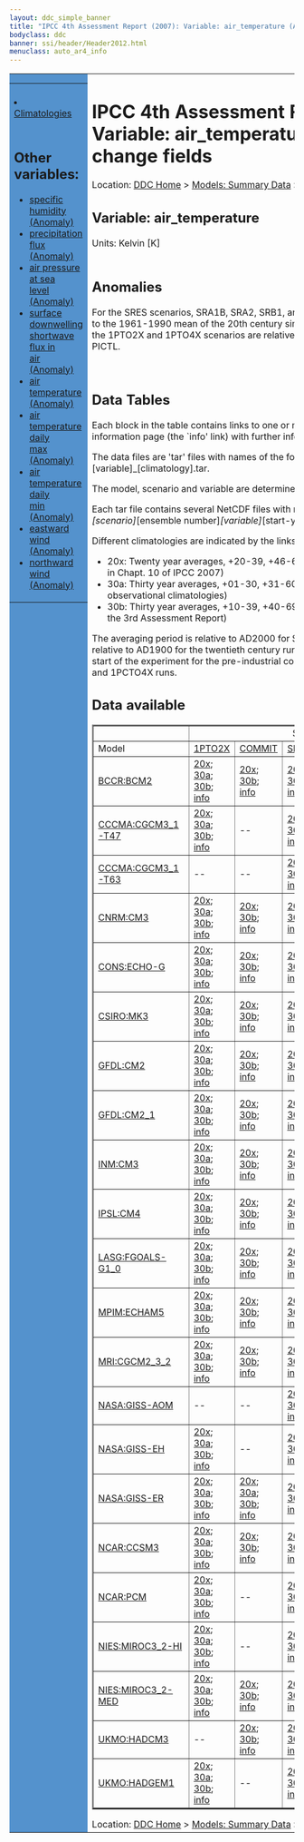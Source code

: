 ```yaml
---
layout: ddc_simple_banner
title: "IPCC 4th Assessment Report (2007): Variable: air_temperature (Anomaly), change fields"
bodyclass: ddc
banner: ssi/header/Header2012.html
menuclass: auto_ar4_info
---
```



<table width="100%" border="0" cellspacing="0" cellpadding="0" style="border-collapse: collapse;">
<tr style="margin:0;padding:0;border:0;">
<td style="margin:0;padding:0;border:0;height:1pt;width:150pt;background:#5492CD;" valign="top" >

<div id="lh-col2" class="auto_ar4_info">
<table class="menumain" bgcolor="#5492CD" cellspacing="0" width="100%" border="0">
<tr><td>

<br/>
<li><a href="var-air_temperature.html">Climatologies</a></li><br/>

<h2> Other variables:</h2>
<ul>
<li><a href="var-specific_humidity-change.html">specific<br/> humidity (Anomaly)</a></li>
<li><a href="var-precipitation_flux-change.html">precipitation<br/> flux (Anomaly)</a></li>
<li><a href="var-air_pressure_at_sea_level-change.html">air pressure at sea<br/> level (Anomaly)</a></li>
<li><a href="var-surface_downwelling_shortwave_flux_in_air-change.html">surface downwelling<br/> shortwave flux in<br/> air (Anomaly)</a></li>
<li><a href="var-air_temperature-change.html">air<br/> temperature (Anomaly)</a></li>
<li><a href="var-air_temperature_daily_max-change.html">air temperature daily<br/> max (Anomaly)</a></li>
<li><a href="var-air_temperature_daily_min-change.html">air temperature daily<br/> min (Anomaly)</a></li>
<li><a href="var-eastward_wind-change.html">eastward wind (Anomaly)</a></li>
<li><a href="var-northward_wind-change.html">northward wind (Anomaly)</a></li>
</ul>

</td></tr> 
<!--#include virtual="/ssi12/logos/badc.html" -->
</table>
</div>
</td>
<td><h1>IPCC 4th Assessment Report (2007): Variable: air_temperature (Anomaly), change fields</h1>

<!-- Breadcrumb1 -->
<div id="breadcrumb1" align="left">
Location: <a href="/index.html">DDC Home</a> > <a href="/sim/gcm_clim/">Models: Summary Data</a>
> <a href="/sim/gcm_clim/SRES_AR4/index.html">AR4 (2007): SRES scenarios</a>
</div>
<!-- End of Breadcrumb1 --><h2>Variable: air_temperature</h2>
Units: Kelvin [K]<br/>

<br/>

<h2>Anomalies</h2>

For the SRES scenarios, SRA1B, SRA2, SRB1, anomalies are calculated relative to
the 1961-1990 mean of the 20th century simulation, 20C3M. Anomalies for the
1PTO2X and 1PTO4X scenarios are relative to the pre-industrial control, PICTL.

<br/>
<h2> Data Tables</h2>

Each block in the table contains links to one or more data files and
to one information page (the `info' link) with further information.
<p/>

The data files are 'tar' files with names of the form
[model]_[scenario]_[variable]_[climatology].tar.
<p/>

The model, scenario and variable are determined by the position in
the table.
<p/>

Each tar file contains several NetCDF files with names of the form:
[model]_[scenario]_[ensemble number]_[variable]_[start-year]-[end-year].nc.
<p/>

Different climatologies are indicated by the links within each table entry.
<ul>
<li>20x: Twenty year averages, +20-39, +46-65, +80-99, +180-199 (as used in Chapt. 10 of IPCC 2007)</li>
<li>30a: Thirty year averages, +01-30, +31-60, +61-90 (as used in the observational climatologies)</li>
<li>30b: Thirty year averages, +10-39, +40-69, +70-99 (for compatibility with the 3rd Assessment Report)</li>
</ul>
The averaging period is relative to AD2000 for SRES scenarios A1B, A2 and B1,
relative to AD1900 for the twentieth century run (20C3M) and relative to the
start of the experiment for the pre-industrial control (PICTL) and the
1PCTO2X and 1PCTO4X runs.
<p/>

<h2>Data available</h2>

<table class="data-table"  border="2">
<tr><td></td>
<td colspan="6" align="center">Scenario</td>
</tr>
<tr><td>Model</td>
      <td><a href="scenario-1PTO2X-change.html">1PTO2X</a></td>
      <td><a href="scenario-COMMIT-change.html">COMMIT</a></td>
      <td><a href="scenario-SRA1B-change.html">SRA1B</a></td>
      <td><a href="scenario-SRA2-change.html">SRA2</a></td>
      <td><a href="scenario-SRB1-change.html">SRB1</a></td>
      <td><a href="scenario-1PTO4X-change.html">1PTO4X</a></td>
</tr>
<tr><td class="data-table-col1"><a href="model-BCCR-BCM2-change.html">BCCR:BCM2</a></td>
      <td class="data-table-item">
      <a href="/cgi-bin/downl/ar4_nc/tas-change/BCM2_1PTO2X_tas-change_oc20x.tar">20x</a>;
      <a href="/cgi-bin/downl/ar4_nc/tas-change/BCM2_1PTO2X_tas-change_oc30a.tar">30a</a>;
      <a href="/cgi-bin/downl/ar4_nc/tas-change/BCM2_1PTO2X_tas-change_oc30b.tar">30b</a>;
      <a href="/ar4/info/BCCR-BCM2_1PTO2X_tas.html">info</a></td>
      <td class="data-table-item">
      <a href="/cgi-bin/downl/ar4_nc/tas-change/BCM2_COMMIT_tas-change_c20x.tar">20x</a>;
      <a href="/cgi-bin/downl/ar4_nc/tas-change/BCM2_COMMIT_tas-change_c30b.tar">30b</a>;
      <a href="/ar4/info/BCCR-BCM2_COMMIT_tas.html">info</a></td>
      <td class="data-table-item">
      <a href="/cgi-bin/downl/ar4_nc/tas-change/BCM2_SRA1B_tas-change_c20x.tar">20x</a>;
      <a href="/cgi-bin/downl/ar4_nc/tas-change/BCM2_SRA1B_tas-change_c30b.tar">30b</a>;
      <a href="/ar4/info/BCCR-BCM2_SRA1B_tas.html">info</a></td>
      <td class="data-table-item">
      <a href="/cgi-bin/downl/ar4_nc/tas-change/BCM2_SRA2_tas-change_c20x.tar">20x</a>;
      <a href="/cgi-bin/downl/ar4_nc/tas-change/BCM2_SRA2_tas-change_c30b.tar">30b</a>;
      <a href="/ar4/info/BCCR-BCM2_SRA2_tas.html">info</a></td>
      <td class="data-table-item">
      <a href="/cgi-bin/downl/ar4_nc/tas-change/BCM2_SRB1_tas-change_c20x.tar">20x</a>;
      <a href="/cgi-bin/downl/ar4_nc/tas-change/BCM2_SRB1_tas-change_c30b.tar">30b</a>;
      <a href="/ar4/info/BCCR-BCM2_SRB1_tas.html">info</a></td>
      <td class="data-table-empty">--</td>
</tr>
<tr><td class="data-table-col1"><a href="model-CCCMA-CGCM3_1-T47-change.html">CCCMA:CGCM3_1-T47</a></td>
      <td class="data-table-item">
      <a href="/cgi-bin/downl/ar4_nc/tas-change/CGMR_1PTO2X_tas-change_oc20x.tar">20x</a>;
      <a href="/cgi-bin/downl/ar4_nc/tas-change/CGMR_1PTO2X_tas-change_oc30a.tar">30a</a>;
      <a href="/cgi-bin/downl/ar4_nc/tas-change/CGMR_1PTO2X_tas-change_oc30b.tar">30b</a>;
      <a href="/ar4/info/CCCMA-CGCM3_1-T47_1PTO2X_tas.html">info</a></td>
      <td class="data-table-empty">--</td>
      <td class="data-table-item">
      <a href="/cgi-bin/downl/ar4_nc/tas-change/CGMR_SRA1B_tas-change_c20x.tar">20x</a>;
      <a href="/cgi-bin/downl/ar4_nc/tas-change/CGMR_SRA1B_tas-change_c30b.tar">30b</a>;
      <a href="/ar4/info/CCCMA-CGCM3_1-T47_SRA1B_tas.html">info</a></td>
      <td class="data-table-empty">--</td>
      <td class="data-table-empty">--</td>
      <td class="data-table-item">
      <a href="/cgi-bin/downl/ar4_nc/tas-change/CGMR_1PTO4X_tas-change_oc20x.tar">20x</a>;
      <a href="/cgi-bin/downl/ar4_nc/tas-change/CGMR_1PTO4X_tas-change_oc30a.tar">30a</a>;
      <a href="/cgi-bin/downl/ar4_nc/tas-change/CGMR_1PTO4X_tas-change_oc30b.tar">30b</a>;
      <a href="/ar4/info/CCCMA-CGCM3_1-T47_1PTO4X_tas.html">info</a></td>
</tr>
<tr><td class="data-table-col1"><a href="model-CCCMA-CGCM3_1-T63-change.html">CCCMA:CGCM3_1-T63</a></td>
      <td class="data-table-empty">--</td>
      <td class="data-table-empty">--</td>
      <td class="data-table-item">
      <a href="/cgi-bin/downl/ar4_nc/tas-change/CGHR_SRA1B_tas-change_c20x.tar">20x</a>;
      <a href="/cgi-bin/downl/ar4_nc/tas-change/CGHR_SRA1B_tas-change_c30b.tar">30b</a>;
      <a href="/ar4/info/CCCMA-CGCM3_1-T63_SRA1B_tas.html">info</a></td>
      <td class="data-table-empty">--</td>
      <td class="data-table-item">
      <a href="/cgi-bin/downl/ar4_nc/tas-change/CGHR_SRB1_tas-change_c20x.tar">20x</a>;
      <a href="/cgi-bin/downl/ar4_nc/tas-change/CGHR_SRB1_tas-change_c30b.tar">30b</a>;
      <a href="/ar4/info/CCCMA-CGCM3_1-T63_SRB1_tas.html">info</a></td>
      <td class="data-table-empty">--</td>
</tr>
<tr><td class="data-table-col1"><a href="model-CNRM-CM3-change.html">CNRM:CM3</a></td>
      <td class="data-table-item">
      <a href="/cgi-bin/downl/ar4_nc/tas-change/CNCM3_1PTO2X_tas-change_oc20x.tar">20x</a>;
      <a href="/cgi-bin/downl/ar4_nc/tas-change/CNCM3_1PTO2X_tas-change_oc30a.tar">30a</a>;
      <a href="/cgi-bin/downl/ar4_nc/tas-change/CNCM3_1PTO2X_tas-change_oc30b.tar">30b</a>;
      <a href="/ar4/info/CNRM-CM3_1PTO2X_tas.html">info</a></td>
      <td class="data-table-item">
      <a href="/cgi-bin/downl/ar4_nc/tas-change/CNCM3_COMMIT_tas-change_c20x.tar">20x</a>;
      <a href="/cgi-bin/downl/ar4_nc/tas-change/CNCM3_COMMIT_tas-change_c30b.tar">30b</a>;
      <a href="/ar4/info/CNRM-CM3_COMMIT_tas.html">info</a></td>
      <td class="data-table-item">
      <a href="/cgi-bin/downl/ar4_nc/tas-change/CNCM3_SRA1B_tas-change_c20x.tar">20x</a>;
      <a href="/cgi-bin/downl/ar4_nc/tas-change/CNCM3_SRA1B_tas-change_c30b.tar">30b</a>;
      <a href="/ar4/info/CNRM-CM3_SRA1B_tas.html">info</a></td>
      <td class="data-table-item">
      <a href="/cgi-bin/downl/ar4_nc/tas-change/CNCM3_SRA2_tas-change_c20x.tar">20x</a>;
      <a href="/cgi-bin/downl/ar4_nc/tas-change/CNCM3_SRA2_tas-change_c30b.tar">30b</a>;
      <a href="/ar4/info/CNRM-CM3_SRA2_tas.html">info</a></td>
      <td class="data-table-item">
      <a href="/cgi-bin/downl/ar4_nc/tas-change/CNCM3_SRB1_tas-change_c20x.tar">20x</a>;
      <a href="/cgi-bin/downl/ar4_nc/tas-change/CNCM3_SRB1_tas-change_c30b.tar">30b</a>;
      <a href="/ar4/info/CNRM-CM3_SRB1_tas.html">info</a></td>
      <td class="data-table-item">
      <a href="/cgi-bin/downl/ar4_nc/tas-change/CNCM3_1PTO4X_tas-change_oc20x.tar">20x</a>;
      <a href="/cgi-bin/downl/ar4_nc/tas-change/CNCM3_1PTO4X_tas-change_oc30a.tar">30a</a>;
      <a href="/cgi-bin/downl/ar4_nc/tas-change/CNCM3_1PTO4X_tas-change_oc30b.tar">30b</a>;
      <a href="/ar4/info/CNRM-CM3_1PTO4X_tas.html">info</a></td>
</tr>
<tr><td class="data-table-col1"><a href="model-CONS-ECHO-G-change.html">CONS:ECHO-G</a></td>
      <td class="data-table-item">
      <a href="/cgi-bin/downl/ar4_nc/tas-change/ECHOG_1PTO2X_tas-change_oc20x.tar">20x</a>;
      <a href="/cgi-bin/downl/ar4_nc/tas-change/ECHOG_1PTO2X_tas-change_oc30a.tar">30a</a>;
      <a href="/cgi-bin/downl/ar4_nc/tas-change/ECHOG_1PTO2X_tas-change_oc30b.tar">30b</a>;
      <a href="/ar4/info/CONS-ECHO-G_1PTO2X_tas.html">info</a></td>
      <td class="data-table-item">
      <a href="/cgi-bin/downl/ar4_nc/tas-change/ECHOG_COMMIT_tas-change_c20x.tar">20x</a>;
      <a href="/cgi-bin/downl/ar4_nc/tas-change/ECHOG_COMMIT_tas-change_c30b.tar">30b</a>;
      <a href="/ar4/info/CONS-ECHO-G_COMMIT_tas.html">info</a></td>
      <td class="data-table-item">
      <a href="/cgi-bin/downl/ar4_nc/tas-change/ECHOG_SRA1B_tas-change_c20x.tar">20x</a>;
      <a href="/cgi-bin/downl/ar4_nc/tas-change/ECHOG_SRA1B_tas-change_c30b.tar">30b</a>;
      <a href="/ar4/info/CONS-ECHO-G_SRA1B_tas.html">info</a></td>
      <td class="data-table-item">
      <a href="/cgi-bin/downl/ar4_nc/tas-change/ECHOG_SRA2_tas-change_c20x.tar">20x</a>;
      <a href="/cgi-bin/downl/ar4_nc/tas-change/ECHOG_SRA2_tas-change_c30b.tar">30b</a>;
      <a href="/ar4/info/CONS-ECHO-G_SRA2_tas.html">info</a></td>
      <td class="data-table-empty">--</td>
      <td class="data-table-item">
      <a href="/cgi-bin/downl/ar4_nc/tas-change/ECHOG_1PTO4X_tas-change_oc20x.tar">20x</a>;
      <a href="/cgi-bin/downl/ar4_nc/tas-change/ECHOG_1PTO4X_tas-change_oc30a.tar">30a</a>;
      <a href="/cgi-bin/downl/ar4_nc/tas-change/ECHOG_1PTO4X_tas-change_oc30b.tar">30b</a>;
      <a href="/ar4/info/CONS-ECHO-G_1PTO4X_tas.html">info</a></td>
</tr>
<tr><td class="data-table-col1"><a href="model-CSIRO-MK3-change.html">CSIRO:MK3</a></td>
      <td class="data-table-item">
      <a href="/cgi-bin/downl/ar4_nc/tas-change/CSMK3_1PTO2X_tas-change_oc20x.tar">20x</a>;
      <a href="/cgi-bin/downl/ar4_nc/tas-change/CSMK3_1PTO2X_tas-change_oc30a.tar">30a</a>;
      <a href="/cgi-bin/downl/ar4_nc/tas-change/CSMK3_1PTO2X_tas-change_oc30b.tar">30b</a>;
      <a href="/ar4/info/CSIRO-MK3_1PTO2X_tas.html">info</a></td>
      <td class="data-table-item">
      <a href="/cgi-bin/downl/ar4_nc/tas-change/CSMK3_COMMIT_tas-change_c20x.tar">20x</a>;
      <a href="/cgi-bin/downl/ar4_nc/tas-change/CSMK3_COMMIT_tas-change_c30b.tar">30b</a>;
      <a href="/ar4/info/CSIRO-MK3_COMMIT_tas.html">info</a></td>
      <td class="data-table-item">
      <a href="/cgi-bin/downl/ar4_nc/tas-change/CSMK3_SRA1B_tas-change_c20x.tar">20x</a>;
      <a href="/cgi-bin/downl/ar4_nc/tas-change/CSMK3_SRA1B_tas-change_c30b.tar">30b</a>;
      <a href="/ar4/info/CSIRO-MK3_SRA1B_tas.html">info</a></td>
      <td class="data-table-item">
      <a href="/cgi-bin/downl/ar4_nc/tas-change/CSMK3_SRA2_tas-change_c20x.tar">20x</a>;
      <a href="/cgi-bin/downl/ar4_nc/tas-change/CSMK3_SRA2_tas-change_c30b.tar">30b</a>;
      <a href="/ar4/info/CSIRO-MK3_SRA2_tas.html">info</a></td>
      <td class="data-table-item">
      <a href="/cgi-bin/downl/ar4_nc/tas-change/CSMK3_SRB1_tas-change_c20x.tar">20x</a>;
      <a href="/cgi-bin/downl/ar4_nc/tas-change/CSMK3_SRB1_tas-change_c30b.tar">30b</a>;
      <a href="/ar4/info/CSIRO-MK3_SRB1_tas.html">info</a></td>
      <td class="data-table-empty">--</td>
</tr>
<tr><td class="data-table-col1"><a href="model-GFDL-CM2-change.html">GFDL:CM2</a></td>
      <td class="data-table-item">
      <a href="/cgi-bin/downl/ar4_nc/tas-change/GFCM20_1PTO2X_tas-change_oc20x.tar">20x</a>;
      <a href="/cgi-bin/downl/ar4_nc/tas-change/GFCM20_1PTO2X_tas-change_oc30a.tar">30a</a>;
      <a href="/cgi-bin/downl/ar4_nc/tas-change/GFCM20_1PTO2X_tas-change_oc30b.tar">30b</a>;
      <a href="/ar4/info/GFDL-CM2_1PTO2X_tas.html">info</a></td>
      <td class="data-table-item">
      <a href="/cgi-bin/downl/ar4_nc/tas-change/GFCM20_COMMIT_tas-change_c20x.tar">20x</a>;
      <a href="/cgi-bin/downl/ar4_nc/tas-change/GFCM20_COMMIT_tas-change_c30b.tar">30b</a>;
      <a href="/ar4/info/GFDL-CM2_COMMIT_tas.html">info</a></td>
      <td class="data-table-item">
      <a href="/cgi-bin/downl/ar4_nc/tas-change/GFCM20_SRA1B_tas-change_c20x.tar">20x</a>;
      <a href="/cgi-bin/downl/ar4_nc/tas-change/GFCM20_SRA1B_tas-change_c30b.tar">30b</a>;
      <a href="/ar4/info/GFDL-CM2_SRA1B_tas.html">info</a></td>
      <td class="data-table-item">
      <a href="/cgi-bin/downl/ar4_nc/tas-change/GFCM20_SRA2_tas-change_c20x.tar">20x</a>;
      <a href="/cgi-bin/downl/ar4_nc/tas-change/GFCM20_SRA2_tas-change_c30b.tar">30b</a>;
      <a href="/ar4/info/GFDL-CM2_SRA2_tas.html">info</a></td>
      <td class="data-table-item">
      <a href="/cgi-bin/downl/ar4_nc/tas-change/GFCM20_SRB1_tas-change_c20x.tar">20x</a>;
      <a href="/cgi-bin/downl/ar4_nc/tas-change/GFCM20_SRB1_tas-change_c30b.tar">30b</a>;
      <a href="/ar4/info/GFDL-CM2_SRB1_tas.html">info</a></td>
      <td class="data-table-item">
      <a href="/cgi-bin/downl/ar4_nc/tas-change/GFCM20_1PTO4X_tas-change_oc20x.tar">20x</a>;
      <a href="/cgi-bin/downl/ar4_nc/tas-change/GFCM20_1PTO4X_tas-change_oc30a.tar">30a</a>;
      <a href="/cgi-bin/downl/ar4_nc/tas-change/GFCM20_1PTO4X_tas-change_oc30b.tar">30b</a>;
      <a href="/ar4/info/GFDL-CM2_1PTO4X_tas.html">info</a></td>
</tr>
<tr><td class="data-table-col1"><a href="model-GFDL-CM2_1-change.html">GFDL:CM2_1</a></td>
      <td class="data-table-item">
      <a href="/cgi-bin/downl/ar4_nc/tas-change/GFCM21_1PTO2X_tas-change_oc20x.tar">20x</a>;
      <a href="/cgi-bin/downl/ar4_nc/tas-change/GFCM21_1PTO2X_tas-change_oc30a.tar">30a</a>;
      <a href="/cgi-bin/downl/ar4_nc/tas-change/GFCM21_1PTO2X_tas-change_oc30b.tar">30b</a>;
      <a href="/ar4/info/GFDL-CM2_1_1PTO2X_tas.html">info</a></td>
      <td class="data-table-item">
      <a href="/cgi-bin/downl/ar4_nc/tas-change/GFCM21_COMMIT_tas-change_c20x.tar">20x</a>;
      <a href="/cgi-bin/downl/ar4_nc/tas-change/GFCM21_COMMIT_tas-change_c30b.tar">30b</a>;
      <a href="/ar4/info/GFDL-CM2_1_COMMIT_tas.html">info</a></td>
      <td class="data-table-item">
      <a href="/cgi-bin/downl/ar4_nc/tas-change/GFCM21_SRA1B_tas-change_c20x.tar">20x</a>;
      <a href="/cgi-bin/downl/ar4_nc/tas-change/GFCM21_SRA1B_tas-change_c30b.tar">30b</a>;
      <a href="/ar4/info/GFDL-CM2_1_SRA1B_tas.html">info</a></td>
      <td class="data-table-item">
      <a href="/cgi-bin/downl/ar4_nc/tas-change/GFCM21_SRA2_tas-change_c20x.tar">20x</a>;
      <a href="/cgi-bin/downl/ar4_nc/tas-change/GFCM21_SRA2_tas-change_c30b.tar">30b</a>;
      <a href="/ar4/info/GFDL-CM2_1_SRA2_tas.html">info</a></td>
      <td class="data-table-item">
      <a href="/cgi-bin/downl/ar4_nc/tas-change/GFCM21_SRB1_tas-change_c20x.tar">20x</a>;
      <a href="/cgi-bin/downl/ar4_nc/tas-change/GFCM21_SRB1_tas-change_c30b.tar">30b</a>;
      <a href="/ar4/info/GFDL-CM2_1_SRB1_tas.html">info</a></td>
      <td class="data-table-item">
      <a href="/cgi-bin/downl/ar4_nc/tas-change/GFCM21_1PTO4X_tas-change_oc20x.tar">20x</a>;
      <a href="/cgi-bin/downl/ar4_nc/tas-change/GFCM21_1PTO4X_tas-change_oc30a.tar">30a</a>;
      <a href="/cgi-bin/downl/ar4_nc/tas-change/GFCM21_1PTO4X_tas-change_oc30b.tar">30b</a>;
      <a href="/ar4/info/GFDL-CM2_1_1PTO4X_tas.html">info</a></td>
</tr>
<tr><td class="data-table-col1"><a href="model-INM-CM3-change.html">INM:CM3</a></td>
      <td class="data-table-item">
      <a href="/cgi-bin/downl/ar4_nc/tas-change/INCM3_1PTO2X_tas-change_oc20x.tar">20x</a>;
      <a href="/cgi-bin/downl/ar4_nc/tas-change/INCM3_1PTO2X_tas-change_oc30a.tar">30a</a>;
      <a href="/cgi-bin/downl/ar4_nc/tas-change/INCM3_1PTO2X_tas-change_oc30b.tar">30b</a>;
      <a href="/ar4/info/INM-CM3_1PTO2X_tas.html">info</a></td>
      <td class="data-table-item">
      <a href="/cgi-bin/downl/ar4_nc/tas-change/INCM3_COMMIT_tas-change_c20x.tar">20x</a>;
      <a href="/cgi-bin/downl/ar4_nc/tas-change/INCM3_COMMIT_tas-change_c30b.tar">30b</a>;
      <a href="/ar4/info/INM-CM3_COMMIT_tas.html">info</a></td>
      <td class="data-table-item">
      <a href="/cgi-bin/downl/ar4_nc/tas-change/INCM3_SRA1B_tas-change_c20x.tar">20x</a>;
      <a href="/cgi-bin/downl/ar4_nc/tas-change/INCM3_SRA1B_tas-change_c30b.tar">30b</a>;
      <a href="/ar4/info/INM-CM3_SRA1B_tas.html">info</a></td>
      <td class="data-table-item">
      <a href="/cgi-bin/downl/ar4_nc/tas-change/INCM3_SRA2_tas-change_c20x.tar">20x</a>;
      <a href="/cgi-bin/downl/ar4_nc/tas-change/INCM3_SRA2_tas-change_c30b.tar">30b</a>;
      <a href="/ar4/info/INM-CM3_SRA2_tas.html">info</a></td>
      <td class="data-table-item">
      <a href="/cgi-bin/downl/ar4_nc/tas-change/INCM3_SRB1_tas-change_c20x.tar">20x</a>;
      <a href="/cgi-bin/downl/ar4_nc/tas-change/INCM3_SRB1_tas-change_c30b.tar">30b</a>;
      <a href="/ar4/info/INM-CM3_SRB1_tas.html">info</a></td>
      <td class="data-table-item">
      <a href="/cgi-bin/downl/ar4_nc/tas-change/INCM3_1PTO4X_tas-change_oc20x.tar">20x</a>;
      <a href="/cgi-bin/downl/ar4_nc/tas-change/INCM3_1PTO4X_tas-change_oc30a.tar">30a</a>;
      <a href="/cgi-bin/downl/ar4_nc/tas-change/INCM3_1PTO4X_tas-change_oc30b.tar">30b</a>;
      <a href="/ar4/info/INM-CM3_1PTO4X_tas.html">info</a></td>
</tr>
<tr><td class="data-table-col1"><a href="model-IPSL-CM4-change.html">IPSL:CM4</a></td>
      <td class="data-table-item">
      <a href="/cgi-bin/downl/ar4_nc/tas-change/IPCM4_1PTO2X_tas-change_oc20x.tar">20x</a>;
      <a href="/cgi-bin/downl/ar4_nc/tas-change/IPCM4_1PTO2X_tas-change_oc30a.tar">30a</a>;
      <a href="/cgi-bin/downl/ar4_nc/tas-change/IPCM4_1PTO2X_tas-change_oc30b.tar">30b</a>;
      <a href="/ar4/info/IPSL-CM4_1PTO2X_tas.html">info</a></td>
      <td class="data-table-item">
      <a href="/cgi-bin/downl/ar4_nc/tas-change/IPCM4_COMMIT_tas-change_c20x.tar">20x</a>;
      <a href="/cgi-bin/downl/ar4_nc/tas-change/IPCM4_COMMIT_tas-change_c30b.tar">30b</a>;
      <a href="/ar4/info/IPSL-CM4_COMMIT_tas.html">info</a></td>
      <td class="data-table-item">
      <a href="/cgi-bin/downl/ar4_nc/tas-change/IPCM4_SRA1B_tas-change_c20x.tar">20x</a>;
      <a href="/cgi-bin/downl/ar4_nc/tas-change/IPCM4_SRA1B_tas-change_c30b.tar">30b</a>;
      <a href="/ar4/info/IPSL-CM4_SRA1B_tas.html">info</a></td>
      <td class="data-table-item">
      <a href="/cgi-bin/downl/ar4_nc/tas-change/IPCM4_SRA2_tas-change_c20x.tar">20x</a>;
      <a href="/cgi-bin/downl/ar4_nc/tas-change/IPCM4_SRA2_tas-change_c30b.tar">30b</a>;
      <a href="/ar4/info/IPSL-CM4_SRA2_tas.html">info</a></td>
      <td class="data-table-item">
      <a href="/cgi-bin/downl/ar4_nc/tas-change/IPCM4_SRB1_tas-change_c20x.tar">20x</a>;
      <a href="/cgi-bin/downl/ar4_nc/tas-change/IPCM4_SRB1_tas-change_c30b.tar">30b</a>;
      <a href="/ar4/info/IPSL-CM4_SRB1_tas.html">info</a></td>
      <td class="data-table-item">
      <a href="/cgi-bin/downl/ar4_nc/tas-change/IPCM4_1PTO4X_tas-change_oc20x.tar">20x</a>;
      <a href="/cgi-bin/downl/ar4_nc/tas-change/IPCM4_1PTO4X_tas-change_oc30a.tar">30a</a>;
      <a href="/cgi-bin/downl/ar4_nc/tas-change/IPCM4_1PTO4X_tas-change_oc30b.tar">30b</a>;
      <a href="/ar4/info/IPSL-CM4_1PTO4X_tas.html">info</a></td>
</tr>
<tr><td class="data-table-col1"><a href="model-LASG-FGOALS-G1_0-change.html">LASG:FGOALS-G1_0</a></td>
      <td class="data-table-item">
      <a href="/cgi-bin/downl/ar4_nc/tas-change/FGOALS_1PTO2X_tas-change_oc20x.tar">20x</a>;
      <a href="/cgi-bin/downl/ar4_nc/tas-change/FGOALS_1PTO2X_tas-change_oc30a.tar">30a</a>;
      <a href="/cgi-bin/downl/ar4_nc/tas-change/FGOALS_1PTO2X_tas-change_oc30b.tar">30b</a>;
      <a href="/ar4/info/LASG-FGOALS-G1_0_1PTO2X_tas.html">info</a></td>
      <td class="data-table-item">
      <a href="/cgi-bin/downl/ar4_nc/tas-change/FGOALS_COMMIT_tas-change_c20x.tar">20x</a>;
      <a href="/cgi-bin/downl/ar4_nc/tas-change/FGOALS_COMMIT_tas-change_c30b.tar">30b</a>;
      <a href="/ar4/info/LASG-FGOALS-G1_0_COMMIT_tas.html">info</a></td>
      <td class="data-table-item">
      <a href="/cgi-bin/downl/ar4_nc/tas-change/FGOALS_SRA1B_tas-change_c20x.tar">20x</a>;
      <a href="/cgi-bin/downl/ar4_nc/tas-change/FGOALS_SRA1B_tas-change_c30b.tar">30b</a>;
      <a href="/ar4/info/LASG-FGOALS-G1_0_SRA1B_tas.html">info</a></td>
      <td class="data-table-empty">--</td>
      <td class="data-table-item">
      <a href="/cgi-bin/downl/ar4_nc/tas-change/FGOALS_SRB1_tas-change_c20x.tar">20x</a>;
      <a href="/cgi-bin/downl/ar4_nc/tas-change/FGOALS_SRB1_tas-change_c30b.tar">30b</a>;
      <a href="/ar4/info/LASG-FGOALS-G1_0_SRB1_tas.html">info</a></td>
      <td class="data-table-empty">--</td>
</tr>
<tr><td class="data-table-col1"><a href="model-MPIM-ECHAM5-change.html">MPIM:ECHAM5</a></td>
      <td class="data-table-item">
      <a href="/cgi-bin/downl/ar4_nc/tas-change/MPEH5_1PTO2X_tas-change_oc20x.tar">20x</a>;
      <a href="/cgi-bin/downl/ar4_nc/tas-change/MPEH5_1PTO2X_tas-change_oc30a.tar">30a</a>;
      <a href="/cgi-bin/downl/ar4_nc/tas-change/MPEH5_1PTO2X_tas-change_oc30b.tar">30b</a>;
      <a href="/ar4/info/MPIM-ECHAM5_1PTO2X_tas.html">info</a></td>
      <td class="data-table-item">
      <a href="/cgi-bin/downl/ar4_nc/tas-change/MPEH5_COMMIT_tas-change_c20x.tar">20x</a>;
      <a href="/cgi-bin/downl/ar4_nc/tas-change/MPEH5_COMMIT_tas-change_c30b.tar">30b</a>;
      <a href="/ar4/info/MPIM-ECHAM5_COMMIT_tas.html">info</a></td>
      <td class="data-table-item">
      <a href="/cgi-bin/downl/ar4_nc/tas-change/MPEH5_SRA1B_tas-change_c20x.tar">20x</a>;
      <a href="/cgi-bin/downl/ar4_nc/tas-change/MPEH5_SRA1B_tas-change_c30b.tar">30b</a>;
      <a href="/ar4/info/MPIM-ECHAM5_SRA1B_tas.html">info</a></td>
      <td class="data-table-item">
      <a href="/cgi-bin/downl/ar4_nc/tas-change/MPEH5_SRA2_tas-change_c20x.tar">20x</a>;
      <a href="/cgi-bin/downl/ar4_nc/tas-change/MPEH5_SRA2_tas-change_c30b.tar">30b</a>;
      <a href="/ar4/info/MPIM-ECHAM5_SRA2_tas.html">info</a></td>
      <td class="data-table-item">
      <a href="/cgi-bin/downl/ar4_nc/tas-change/MPEH5_SRB1_tas-change_c20x.tar">20x</a>;
      <a href="/cgi-bin/downl/ar4_nc/tas-change/MPEH5_SRB1_tas-change_c30b.tar">30b</a>;
      <a href="/ar4/info/MPIM-ECHAM5_SRB1_tas.html">info</a></td>
      <td class="data-table-item">
      <a href="/cgi-bin/downl/ar4_nc/tas-change/MPEH5_1PTO4X_tas-change_oc20x.tar">20x</a>;
      <a href="/cgi-bin/downl/ar4_nc/tas-change/MPEH5_1PTO4X_tas-change_oc30a.tar">30a</a>;
      <a href="/cgi-bin/downl/ar4_nc/tas-change/MPEH5_1PTO4X_tas-change_oc30b.tar">30b</a>;
      <a href="/ar4/info/MPIM-ECHAM5_1PTO4X_tas.html">info</a></td>
</tr>
<tr><td class="data-table-col1"><a href="model-MRI-CGCM2_3_2-change.html">MRI:CGCM2_3_2</a></td>
      <td class="data-table-item">
      <a href="/cgi-bin/downl/ar4_nc/tas-change/MRCGCM_1PTO2X_tas-change_oc20x.tar">20x</a>;
      <a href="/cgi-bin/downl/ar4_nc/tas-change/MRCGCM_1PTO2X_tas-change_oc30a.tar">30a</a>;
      <a href="/cgi-bin/downl/ar4_nc/tas-change/MRCGCM_1PTO2X_tas-change_oc30b.tar">30b</a>;
      <a href="/ar4/info/MRI-CGCM2_3_2_1PTO2X_tas.html">info</a></td>
      <td class="data-table-item">
      <a href="/cgi-bin/downl/ar4_nc/tas-change/MRCGCM_COMMIT_tas-change_c20x.tar">20x</a>;
      <a href="/cgi-bin/downl/ar4_nc/tas-change/MRCGCM_COMMIT_tas-change_c30b.tar">30b</a>;
      <a href="/ar4/info/MRI-CGCM2_3_2_COMMIT_tas.html">info</a></td>
      <td class="data-table-item">
      <a href="/cgi-bin/downl/ar4_nc/tas-change/MRCGCM_SRA1B_tas-change_c20x.tar">20x</a>;
      <a href="/cgi-bin/downl/ar4_nc/tas-change/MRCGCM_SRA1B_tas-change_c30b.tar">30b</a>;
      <a href="/ar4/info/MRI-CGCM2_3_2_SRA1B_tas.html">info</a></td>
      <td class="data-table-item">
      <a href="/cgi-bin/downl/ar4_nc/tas-change/MRCGCM_SRA2_tas-change_c20x.tar">20x</a>;
      <a href="/cgi-bin/downl/ar4_nc/tas-change/MRCGCM_SRA2_tas-change_c30b.tar">30b</a>;
      <a href="/ar4/info/MRI-CGCM2_3_2_SRA2_tas.html">info</a></td>
      <td class="data-table-item">
      <a href="/cgi-bin/downl/ar4_nc/tas-change/MRCGCM_SRB1_tas-change_c20x.tar">20x</a>;
      <a href="/cgi-bin/downl/ar4_nc/tas-change/MRCGCM_SRB1_tas-change_c30b.tar">30b</a>;
      <a href="/ar4/info/MRI-CGCM2_3_2_SRB1_tas.html">info</a></td>
      <td class="data-table-item">
      <a href="/cgi-bin/downl/ar4_nc/tas-change/MRCGCM_1PTO4X_tas-change_oc20x.tar">20x</a>;
      <a href="/cgi-bin/downl/ar4_nc/tas-change/MRCGCM_1PTO4X_tas-change_oc30a.tar">30a</a>;
      <a href="/cgi-bin/downl/ar4_nc/tas-change/MRCGCM_1PTO4X_tas-change_oc30b.tar">30b</a>;
      <a href="/ar4/info/MRI-CGCM2_3_2_1PTO4X_tas.html">info</a></td>
</tr>
<tr><td class="data-table-col1"><a href="model-NASA-GISS-AOM-change.html">NASA:GISS-AOM</a></td>
      <td class="data-table-empty">--</td>
      <td class="data-table-empty">--</td>
      <td class="data-table-item">
      <a href="/cgi-bin/downl/ar4_nc/tas-change/GIAOM_SRA1B_tas-change_c20x.tar">20x</a>;
      <a href="/cgi-bin/downl/ar4_nc/tas-change/GIAOM_SRA1B_tas-change_c30b.tar">30b</a>;
      <a href="/ar4/info/NASA-GISS-AOM_SRA1B_tas.html">info</a></td>
      <td class="data-table-empty">--</td>
      <td class="data-table-item">
      <a href="/cgi-bin/downl/ar4_nc/tas-change/GIAOM_SRB1_tas-change_c20x.tar">20x</a>;
      <a href="/cgi-bin/downl/ar4_nc/tas-change/GIAOM_SRB1_tas-change_c30b.tar">30b</a>;
      <a href="/ar4/info/NASA-GISS-AOM_SRB1_tas.html">info</a></td>
      <td class="data-table-empty">--</td>
</tr>
<tr><td class="data-table-col1"><a href="model-NASA-GISS-EH-change.html">NASA:GISS-EH</a></td>
      <td class="data-table-item">
      <a href="/cgi-bin/downl/ar4_nc/tas-change/GIEH_1PTO2X_tas-change_oc20x.tar">20x</a>;
      <a href="/cgi-bin/downl/ar4_nc/tas-change/GIEH_1PTO2X_tas-change_oc30a.tar">30a</a>;
      <a href="/cgi-bin/downl/ar4_nc/tas-change/GIEH_1PTO2X_tas-change_oc30b.tar">30b</a>;
      <a href="/ar4/info/NASA-GISS-EH_1PTO2X_tas.html">info</a></td>
      <td class="data-table-empty">--</td>
      <td class="data-table-item">
      <a href="/cgi-bin/downl/ar4_nc/tas-change/GIEH_SRA1B_tas-change_c20x.tar">20x</a>;
      <a href="/cgi-bin/downl/ar4_nc/tas-change/GIEH_SRA1B_tas-change_c30b.tar">30b</a>;
      <a href="/ar4/info/NASA-GISS-EH_SRA1B_tas.html">info</a></td>
      <td class="data-table-empty">--</td>
      <td class="data-table-empty">--</td>
      <td class="data-table-empty">--</td>
</tr>
<tr><td class="data-table-col1"><a href="model-NASA-GISS-ER-change.html">NASA:GISS-ER</a></td>
      <td class="data-table-item">
      <a href="/cgi-bin/downl/ar4_nc/tas-change/GIER_1PTO2X_tas-change_oc20x.tar">20x</a>;
      <a href="/cgi-bin/downl/ar4_nc/tas-change/GIER_1PTO2X_tas-change_oc30a.tar">30a</a>;
      <a href="/cgi-bin/downl/ar4_nc/tas-change/GIER_1PTO2X_tas-change_oc30b.tar">30b</a>;
      <a href="/ar4/info/NASA-GISS-ER_1PTO2X_tas.html">info</a></td>
      <td class="data-table-item">
      <a href="/cgi-bin/downl/ar4_nc/tas-change/GIER_COMMIT_tas-change_c20x.tar">20x</a>;
      <a href="/cgi-bin/downl/ar4_nc/tas-change/GIER_COMMIT_tas-change_c30a.tar">30a</a>;
      <a href="/cgi-bin/downl/ar4_nc/tas-change/GIER_COMMIT_tas-change_c30b.tar">30b</a>;
      <a href="/ar4/info/NASA-GISS-ER_COMMIT_tas.html">info</a></td>
      <td class="data-table-item">
      <a href="/cgi-bin/downl/ar4_nc/tas-change/GIER_SRA1B_tas-change_c20x.tar">20x</a>;
      <a href="/cgi-bin/downl/ar4_nc/tas-change/GIER_SRA1B_tas-change_c30b.tar">30b</a>;
      <a href="/ar4/info/NASA-GISS-ER_SRA1B_tas.html">info</a></td>
      <td class="data-table-item">
      <a href="/cgi-bin/downl/ar4_nc/tas-change/GIER_SRA2_tas-change_c20x.tar">20x</a>;
      <a href="/cgi-bin/downl/ar4_nc/tas-change/GIER_SRA2_tas-change_c30b.tar">30b</a>;
      <a href="/ar4/info/NASA-GISS-ER_SRA2_tas.html">info</a></td>
      <td class="data-table-item">
      <a href="/cgi-bin/downl/ar4_nc/tas-change/GIER_SRB1_tas-change_c20x.tar">20x</a>;
      <a href="/cgi-bin/downl/ar4_nc/tas-change/GIER_SRB1_tas-change_c30b.tar">30b</a>;
      <a href="/ar4/info/NASA-GISS-ER_SRB1_tas.html">info</a></td>
      <td class="data-table-item">
      <a href="/cgi-bin/downl/ar4_nc/tas-change/GIER_1PTO4X_tas-change_oc20x.tar">20x</a>;
      <a href="/cgi-bin/downl/ar4_nc/tas-change/GIER_1PTO4X_tas-change_oc30a.tar">30a</a>;
      <a href="/cgi-bin/downl/ar4_nc/tas-change/GIER_1PTO4X_tas-change_oc30b.tar">30b</a>;
      <a href="/ar4/info/NASA-GISS-ER_1PTO4X_tas.html">info</a></td>
</tr>
<tr><td class="data-table-col1"><a href="model-NCAR-CCSM3-change.html">NCAR:CCSM3</a></td>
      <td class="data-table-item">
      <a href="/cgi-bin/downl/ar4_nc/tas-change/NCCCSM_1PTO2X_tas-change_oc20x.tar">20x</a>;
      <a href="/cgi-bin/downl/ar4_nc/tas-change/NCCCSM_1PTO2X_tas-change_oc30a.tar">30a</a>;
      <a href="/cgi-bin/downl/ar4_nc/tas-change/NCCCSM_1PTO2X_tas-change_oc30b.tar">30b</a>;
      <a href="/ar4/info/NCAR-CCSM3_1PTO2X_tas.html">info</a></td>
      <td class="data-table-item">
      <a href="/cgi-bin/downl/ar4_nc/tas-change/NCCCSM_COMMIT_tas-change_c20x.tar">20x</a>;
      <a href="/cgi-bin/downl/ar4_nc/tas-change/NCCCSM_COMMIT_tas-change_c30b.tar">30b</a>;
      <a href="/ar4/info/NCAR-CCSM3_COMMIT_tas.html">info</a></td>
      <td class="data-table-item">
      <a href="/cgi-bin/downl/ar4_nc/tas-change/NCCCSM_SRA1B_tas-change_c20x.tar">20x</a>;
      <a href="/cgi-bin/downl/ar4_nc/tas-change/NCCCSM_SRA1B_tas-change_c30b.tar">30b</a>;
      <a href="/ar4/info/NCAR-CCSM3_SRA1B_tas.html">info</a></td>
      <td class="data-table-item">
      <a href="/cgi-bin/downl/ar4_nc/tas-change/NCCCSM_SRA2_tas-change_c20x.tar">20x</a>;
      <a href="/cgi-bin/downl/ar4_nc/tas-change/NCCCSM_SRA2_tas-change_c30b.tar">30b</a>;
      <a href="/ar4/info/NCAR-CCSM3_SRA2_tas.html">info</a></td>
      <td class="data-table-item">
      <a href="/cgi-bin/downl/ar4_nc/tas-change/NCCCSM_SRB1_tas-change_c20x.tar">20x</a>;
      <a href="/cgi-bin/downl/ar4_nc/tas-change/NCCCSM_SRB1_tas-change_c30b.tar">30b</a>;
      <a href="/ar4/info/NCAR-CCSM3_SRB1_tas.html">info</a></td>
      <td class="data-table-item">
      <a href="/cgi-bin/downl/ar4_nc/tas-change/NCCCSM_1PTO4X_tas-change_oc20x.tar">20x</a>;
      <a href="/cgi-bin/downl/ar4_nc/tas-change/NCCCSM_1PTO4X_tas-change_oc30a.tar">30a</a>;
      <a href="/cgi-bin/downl/ar4_nc/tas-change/NCCCSM_1PTO4X_tas-change_oc30b.tar">30b</a>;
      <a href="/ar4/info/NCAR-CCSM3_1PTO4X_tas.html">info</a></td>
</tr>
<tr><td class="data-table-col1"><a href="model-NCAR-PCM-change.html">NCAR:PCM</a></td>
      <td class="data-table-item">
      <a href="/cgi-bin/downl/ar4_nc/tas-change/NCPCM_1PTO2X_tas-change_oc20x.tar">20x</a>;
      <a href="/cgi-bin/downl/ar4_nc/tas-change/NCPCM_1PTO2X_tas-change_oc30a.tar">30a</a>;
      <a href="/cgi-bin/downl/ar4_nc/tas-change/NCPCM_1PTO2X_tas-change_oc30b.tar">30b</a>;
      <a href="/ar4/info/NCAR-PCM_1PTO2X_tas.html">info</a></td>
      <td class="data-table-empty">--</td>
      <td class="data-table-item">
      <a href="/cgi-bin/downl/ar4_nc/tas-change/NCPCM_SRA1B_tas-change_c20x.tar">20x</a>;
      <a href="/cgi-bin/downl/ar4_nc/tas-change/NCPCM_SRA1B_tas-change_c30b.tar">30b</a>;
      <a href="/ar4/info/NCAR-PCM_SRA1B_tas.html">info</a></td>
      <td class="data-table-item">
      <a href="/cgi-bin/downl/ar4_nc/tas-change/NCPCM_SRA2_tas-change_c20x.tar">20x</a>;
      <a href="/cgi-bin/downl/ar4_nc/tas-change/NCPCM_SRA2_tas-change_c30b.tar">30b</a>;
      <a href="/ar4/info/NCAR-PCM_SRA2_tas.html">info</a></td>
      <td class="data-table-empty">--</td>
      <td class="data-table-item">
      <a href="/cgi-bin/downl/ar4_nc/tas-change/NCPCM_1PTO4X_tas-change_oc20x.tar">20x</a>;
      <a href="/cgi-bin/downl/ar4_nc/tas-change/NCPCM_1PTO4X_tas-change_oc30a.tar">30a</a>;
      <a href="/cgi-bin/downl/ar4_nc/tas-change/NCPCM_1PTO4X_tas-change_oc30b.tar">30b</a>;
      <a href="/ar4/info/NCAR-PCM_1PTO4X_tas.html">info</a></td>
</tr>
<tr><td class="data-table-col1"><a href="model-NIES-MIROC3_2-HI-change.html">NIES:MIROC3_2-HI</a></td>
      <td class="data-table-item">
      <a href="/cgi-bin/downl/ar4_nc/tas-change/MIHR_1PTO2X_tas-change_oc20x.tar">20x</a>;
      <a href="/cgi-bin/downl/ar4_nc/tas-change/MIHR_1PTO2X_tas-change_oc30a.tar">30a</a>;
      <a href="/cgi-bin/downl/ar4_nc/tas-change/MIHR_1PTO2X_tas-change_oc30b.tar">30b</a>;
      <a href="/ar4/info/NIES-MIROC3_2-HI_1PTO2X_tas.html">info</a></td>
      <td class="data-table-empty">--</td>
      <td class="data-table-item">
      <a href="/cgi-bin/downl/ar4_nc/tas-change/MIHR_SRA1B_tas-change_c20x.tar">20x</a>;
      <a href="/cgi-bin/downl/ar4_nc/tas-change/MIHR_SRA1B_tas-change_c30b.tar">30b</a>;
      <a href="/ar4/info/NIES-MIROC3_2-HI_SRA1B_tas.html">info</a></td>
      <td class="data-table-empty">--</td>
      <td class="data-table-item">
      <a href="/cgi-bin/downl/ar4_nc/tas-change/MIHR_SRB1_tas-change_c20x.tar">20x</a>;
      <a href="/cgi-bin/downl/ar4_nc/tas-change/MIHR_SRB1_tas-change_c30b.tar">30b</a>;
      <a href="/ar4/info/NIES-MIROC3_2-HI_SRB1_tas.html">info</a></td>
      <td class="data-table-empty">--</td>
</tr>
<tr><td class="data-table-col1"><a href="model-NIES-MIROC3_2-MED-change.html">NIES:MIROC3_2-MED</a></td>
      <td class="data-table-item">
      <a href="/cgi-bin/downl/ar4_nc/tas-change/MIMR_1PTO2X_tas-change_oc20x.tar">20x</a>;
      <a href="/cgi-bin/downl/ar4_nc/tas-change/MIMR_1PTO2X_tas-change_oc30a.tar">30a</a>;
      <a href="/cgi-bin/downl/ar4_nc/tas-change/MIMR_1PTO2X_tas-change_oc30b.tar">30b</a>;
      <a href="/ar4/info/NIES-MIROC3_2-MED_1PTO2X_tas.html">info</a></td>
      <td class="data-table-item">
      <a href="/cgi-bin/downl/ar4_nc/tas-change/MIMR_COMMIT_tas-change_c20x.tar">20x</a>;
      <a href="/cgi-bin/downl/ar4_nc/tas-change/MIMR_COMMIT_tas-change_c30b.tar">30b</a>;
      <a href="/ar4/info/NIES-MIROC3_2-MED_COMMIT_tas.html">info</a></td>
      <td class="data-table-item">
      <a href="/cgi-bin/downl/ar4_nc/tas-change/MIMR_SRA1B_tas-change_c20x.tar">20x</a>;
      <a href="/cgi-bin/downl/ar4_nc/tas-change/MIMR_SRA1B_tas-change_c30b.tar">30b</a>;
      <a href="/ar4/info/NIES-MIROC3_2-MED_SRA1B_tas.html">info</a></td>
      <td class="data-table-item">
      <a href="/cgi-bin/downl/ar4_nc/tas-change/MIMR_SRA2_tas-change_c20x.tar">20x</a>;
      <a href="/cgi-bin/downl/ar4_nc/tas-change/MIMR_SRA2_tas-change_c30b.tar">30b</a>;
      <a href="/ar4/info/NIES-MIROC3_2-MED_SRA2_tas.html">info</a></td>
      <td class="data-table-item">
      <a href="/cgi-bin/downl/ar4_nc/tas-change/MIMR_SRB1_tas-change_c20x.tar">20x</a>;
      <a href="/cgi-bin/downl/ar4_nc/tas-change/MIMR_SRB1_tas-change_c30b.tar">30b</a>;
      <a href="/ar4/info/NIES-MIROC3_2-MED_SRB1_tas.html">info</a></td>
      <td class="data-table-item">
      <a href="/cgi-bin/downl/ar4_nc/tas-change/MIMR_1PTO4X_tas-change_oc20x.tar">20x</a>;
      <a href="/cgi-bin/downl/ar4_nc/tas-change/MIMR_1PTO4X_tas-change_oc30a.tar">30a</a>;
      <a href="/cgi-bin/downl/ar4_nc/tas-change/MIMR_1PTO4X_tas-change_oc30b.tar">30b</a>;
      <a href="/ar4/info/NIES-MIROC3_2-MED_1PTO4X_tas.html">info</a></td>
</tr>
<tr><td class="data-table-col1"><a href="model-UKMO-HADCM3-change.html">UKMO:HADCM3</a></td>
      <td class="data-table-empty">--</td>
      <td class="data-table-item">
      <a href="/cgi-bin/downl/ar4_nc/tas-change/HADCM3_COMMIT_tas-change_c20x.tar">20x</a>;
      <a href="/cgi-bin/downl/ar4_nc/tas-change/HADCM3_COMMIT_tas-change_c30b.tar">30b</a>;
      <a href="/ar4/info/UKMO-HADCM3_COMMIT_tas.html">info</a></td>
      <td class="data-table-item">
      <a href="/cgi-bin/downl/ar4_nc/tas-change/HADCM3_SRA1B_tas-change_c20x.tar">20x</a>;
      <a href="/cgi-bin/downl/ar4_nc/tas-change/HADCM3_SRA1B_tas-change_c30b.tar">30b</a>;
      <a href="/ar4/info/UKMO-HADCM3_SRA1B_tas.html">info</a></td>
      <td class="data-table-item">
      <a href="/cgi-bin/downl/ar4_nc/tas-change/HADCM3_SRA2_tas-change_c20x.tar">20x</a>;
      <a href="/cgi-bin/downl/ar4_nc/tas-change/HADCM3_SRA2_tas-change_c30b.tar">30b</a>;
      <a href="/ar4/info/UKMO-HADCM3_SRA2_tas.html">info</a></td>
      <td class="data-table-item">
      <a href="/cgi-bin/downl/ar4_nc/tas-change/HADCM3_SRB1_tas-change_c20x.tar">20x</a>;
      <a href="/cgi-bin/downl/ar4_nc/tas-change/HADCM3_SRB1_tas-change_c30b.tar">30b</a>;
      <a href="/ar4/info/UKMO-HADCM3_SRB1_tas.html">info</a></td>
      <td class="data-table-empty">--</td>
</tr>
<tr><td class="data-table-col1"><a href="model-UKMO-HADGEM1-change.html">UKMO:HADGEM1</a></td>
      <td class="data-table-item">
      <a href="/cgi-bin/downl/ar4_nc/tas-change/HADGEM_1PTO2X_tas-change_oc20x.tar">20x</a>;
      <a href="/cgi-bin/downl/ar4_nc/tas-change/HADGEM_1PTO2X_tas-change_oc30a.tar">30a</a>;
      <a href="/cgi-bin/downl/ar4_nc/tas-change/HADGEM_1PTO2X_tas-change_oc30b.tar">30b</a>;
      <a href="/ar4/info/UKMO-HADGEM1_1PTO2X_tas.html">info</a></td>
      <td class="data-table-empty">--</td>
      <td class="data-table-item">
      <a href="/cgi-bin/downl/ar4_nc/tas-change/HADGEM_SRA1B_tas-change_c20x.tar">20x</a>;
      <a href="/cgi-bin/downl/ar4_nc/tas-change/HADGEM_SRA1B_tas-change_c30b.tar">30b</a>;
      <a href="/ar4/info/UKMO-HADGEM1_SRA1B_tas.html">info</a></td>
      <td class="data-table-item">
      <a href="/cgi-bin/downl/ar4_nc/tas-change/HADGEM_SRA2_tas-change_c20x.tar">20x</a>;
      <a href="/cgi-bin/downl/ar4_nc/tas-change/HADGEM_SRA2_tas-change_c30b.tar">30b</a>;
      <a href="/ar4/info/UKMO-HADGEM1_SRA2_tas.html">info</a></td>
      <td class="data-table-empty">--</td>
      <td class="data-table-empty">--</td>
</tr>
</table>
</div>
<!-- Breadcrumb2 -->
<div id="breadcrumb2" align="left">
Location: <a href="/index.html">DDC Home</a> > <a href="/sim/gcm_clim/">Models: Summary Data</a>
> <a href="/sim/gcm_clim/SRES_AR4/index.html">AR4 (2007): SRES scenarios</a>
</div>
<!-- End of Breadcrumb2 --></td></tr></table>
